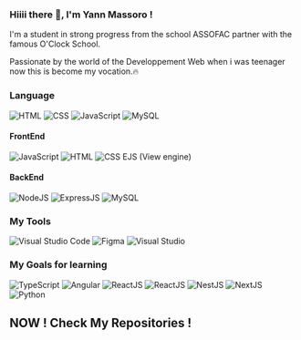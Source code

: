 ### Hiiii there 👋, I'm Yann Massoro !

I'm a student in strong progress from the school ASSOFAC partner with the famous O'Clock School.

Passionate by the world of the Developpement Web when i was teenager now this is become my vocation.🔥

### Language

<img alt="HTML" src="https://img.shields.io/badge/HTML5-E34F26?style=for-the-badge&logo=html5&logoColor=white"> <img alt="CSS" src="https://img.shields.io/badge/CSS3-1572B6?style=for-the-badge&logo=css3&logoColor=white"> <img alt="JavaScript" src="https://img.shields.io/badge/JavaScript-F7DF1E?style=for-the-badge&logo=javascript&logoColor=black"> <img alt="MySQL" src="https://img.shields.io/badge/MySQL-00000F?style=for-the-badge&logo=mysql&logoColor=white">

#### FrontEnd

<img alt="JavaScript" src="https://img.shields.io/badge/JavaScript-F7DF1E?style=for-the-badge&logo=javascript&logoColor=black"> <img alt="HTML" src="https://img.shields.io/badge/HTML5-E34F26?style=for-the-badge&logo=html5&logoColor=white"> <img alt="CSS" src="https://img.shields.io/badge/CSS3-1572B6?style=for-the-badge&logo=css3&logoColor=white"> EJS (View engine)

#### BackEnd

<img alt="NodeJS" src="https://img.shields.io/badge/Node.js-43853D?style=for-the-badge&logo=node.js&logoColor=white"> <img alt="ExpressJS" src="https://img.shields.io/badge/Express.js-404D59?style=for-the-badge">  <img alt="MySQL" src="https://img.shields.io/badge/MySQL-00000F?style=for-the-badge&logo=mysql&logoColor=white">

### My Tools

<img alt="Visual Studio Code" src="https://img.shields.io/badge/Visual_Studio_Code-0078D4?style=for-the-badge&logo=visual%20studio%20code&logoColor=white"> <img alt="Figma" src="https://img.shields.io/badge/Figma-F24E1E?style=for-the-badge&logo=figma&logoColor=white"> <img alt="Visual Studio" src="https://img.shields.io/badge/Visual_Studio-5C2D91?style=for-the-badge&logo=visual%20studio&logoColor=white">


### My Goals for learning

<img alt="TypeScript" src="https://img.shields.io/badge/TypeScript-007ACC?style=for-the-badge&logo=typescript&logoColor=white"> <img alt="Angular" src="https://img.shields.io/badge/Angular-DD0031?style=for-the-badge&logo=angular&logoColor=white"> <img alt="ReactJS" src="https://img.shields.io/badge/React-20232A?style=for-the-badge&logo=react&logoColor=61DAFB">  <img alt="ReactJS" src="https://img.shields.io/badge/Rust-000000?style=for-the-badge&logo=rust&logoColor=white"> <img alt="NestJS" src="https://img.shields.io/badge/-NestJS-red"> <img alt="NextJS" src="https://img.shields.io/badge/-NextJS-lightgrey"> <img alt="Python" src="https://img.shields.io/badge/Python-3776AB?style=for-the-badge&logo=python&logoColor=white"> 

## NOW ! Check My Repositories !

